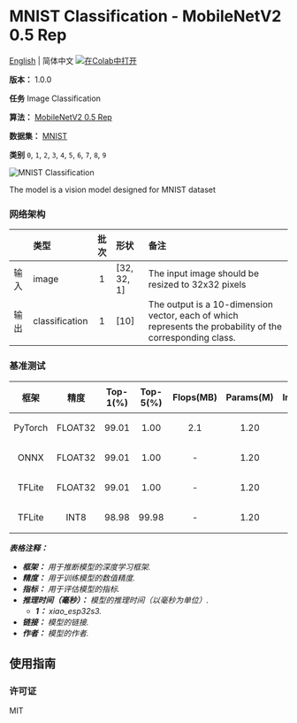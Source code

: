 # MNIST Classification - MobileNetV2 0.5 Rep

[English](../en/MNIST_Classification_MobileNetV2_0.5_Rep_32.md) | 简体中文 [![在Colab中打开](https://colab.research.google.com/assets/colab-badge.svg)](https://colab.research.google.com/github/seeed-studio/sscma-model-zoo/blob/main/notebooks/zh_CN/MNIST_Classification_MobileNetV2_0.5_Rep_32.ipynb)

**版本：** 1.0.0

**任务** Image Classification

**算法：** [MobileNetV2 0.5 Rep](configs/classification/mobnetv2_0.35_rep_1bx16_300e_mnist.py)

**数据集：** [MNIST](http://yann.lecun.com/exdb/mnist/)

**类别** `0`, `1`, `2`, `3`, `4`, `5`, `6`, `7`, `8`, `9`

![MNIST Classification](https://files.seeedstudio.com/sscma/static/mnist_cls.png)

The model is a vision model designed for MNIST dataset

### 网络架构

|      | 类型           |  批次  | 形状        | 备注                                                                                                      |
|:-----|:---------------|:------:|:------------|:----------------------------------------------------------------------------------------------------------|
| 输入 | image          |   1    | [32, 32, 1] | The input image should be resized to 32x32 pixels                                                         |
| 输出 | classification |   1    | [10]        | The output is a 10-dimension vector, each of which represents the probability of the corresponding class. |
### 基准测试

|  框架   |  精度   |  Top-1(%)  |  Top-5(%)  |  Flops(MB)  |  Params(M)  |  Inference(ms)   |                                                                                  下载                                                                                  |     作者     |
|:-------:|:-------:|:----------:|:----------:|:-----------:|:-----------:|:----------------:|:----------------------------------------------------------------------------------------------------------------------------------------------------------------------:|:------------:|
| PyTorch | FLOAT32 |   99.01    |    1.00    |     2.1     |    1.20     |        -         |   [链接](https://files.seeedstudio.com/sscma/model_zoo/classification/models/mnist/mobilenetv2_0.35_mnist_float32_sha1_41b743d3bceb50b5b677c7688567a87612e8435a.pth)   | Seeed Studio |
|  ONNX   | FLOAT32 |   99.01    |    1.00    |      -      |    1.20     |        -         |  [链接](https://files.seeedstudio.com/sscma/model_zoo/classification/models/mnist/mobilenetv2_0.35_mnist_float32_sha1_068ee0fe613d40158cecd34427bbf52b1bc2d738.onnx)   | Seeed Studio |
| TFLite  | FLOAT32 |   99.01    |    1.00    |      -      |    1.20     |        -         | [链接]( https://files.seeedstudio.com/sscma/model_zoo/classification/models/mnist/mobilenetv2_0.35_mnist_float32_sha1_b27cb353f199e0378783585790c2798186f6a000.tflite) | Seeed Studio |
| TFLite  |  INT8   |   98.98    |   99.98    |      -      |    1.20     | 13<sup>(1)</sup> |   [链接](https://files.seeedstudio.com/sscma/model_zoo/classification/models/mnist/mobilenetv2_0.35_mnist_int8_sha1_ae68f9558b3808650005587411d04a87a441300c.tflite)   | Seeed Studio |

***表格注释：***

- ***框架：** 用于推断模型的深度学习框架.*
- ***精度：** 用于训练模型的数值精度.*
- ***指标：** 用于评估模型的指标.*
- ***推理时间（毫秒）：** 模型的推理时间（以毫秒为单位）.*
  - ***1：** xiao_esp32s3.*
- ***链接：** 模型的链接.*
- ***作者：** 模型的作者.*

## 使用指南

### 许可证

MIT

